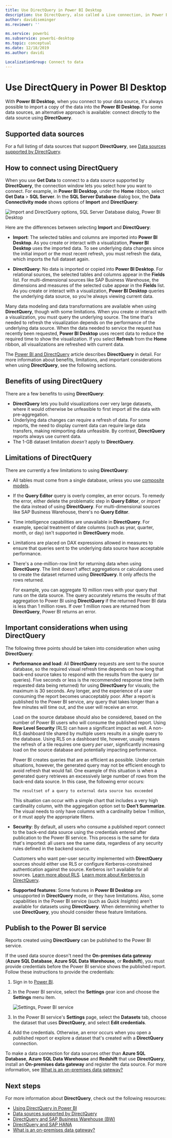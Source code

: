 ```yaml
---
title: Use DirectQuery in Power BI Desktop
description: Use DirectQuery, also called a Live connection, in Power BI Desktop
author: davidiseminger
ms.reviewer: ''

ms.service: powerbi
ms.subservice: powerbi-desktop
ms.topic: conceptual
ms.date: 12/18/2019
ms.author: davidi

LocalizationGroup: Connect to data
---
```

# Use DirectQuery in Power BI Desktop
With **Power BI Desktop**, when you connect to your data source, it's always possible to import a copy of the data into the **Power BI Desktop**. For some data sources, an alternative approach is available: connect directly to the data source using **DirectQuery**.

## Supported data sources
For a full listing of data sources that support **DirectQuery**, see [Data sources supported by DirectQuery](power-bi-data-sources.md).

## How to connect using DirectQuery
When you use **Get Data** to connect to a data source supported by **DirectQuery**, the connection window lets you select how you want to connect. For example, in **Power BI Desktop**, under the **Home** ribbon, select **Get Data** > **SQL Server**. In the **SQL Server Database** dialog box, the **Data Connectivity mode** shows options of **Import** and **DirectQuery**:

![Import and DirectQuery options, SQL Server Database dialog, Power BI Desktop](media/desktop-use-directquery/directquery_sqlserverdb.png)

Here are the differences between selecting **Import** and **DirectQuery**:

- **Import**: The selected tables and columns are imported into **Power BI Desktop**. As you create or interact with a visualization, **Power BI Desktop** uses the imported data. To see underlying data changes since the initial import or the most recent refresh, you must refresh the data, which imports the full dataset again.

- **DirectQuery**: No data is imported or copied into **Power BI Desktop**. For relational sources, the selected tables and columns appear in the **Fields** list. For multi-dimensional sources like SAP Business Warehouse, the dimensions and measures of the selected cube appear in the **Fields** list. As you create or interact with a visualization, **Power BI Desktop** queries the underlying data source, so you’re always viewing current data.

Many data modeling and data transformations are available when using **DirectQuery**, though with some limitations. When you create or interact with a visualization, you must query the underlying source. The time that's needed to refresh the visualization depends on the performance of the underlying data source. When the data needed to service the request has recently been requested, **Power BI Desktop** uses recent data to reduce the required time to show the visualization. If you select **Refresh** from the **Home** ribbon, all visualizations are refreshed with current data.

The [Power BI and DirectQuery](desktop-directquery-about.md) article describes **DirectQuery** in detail. For more information about benefits, limitations, and important considerations when using **DirectQuery**, see the following sections.

## Benefits of using DirectQuery
There are a few benefits to using **DirectQuery**:

- **DirectQuery** lets you build visualizations over very large datasets, where it would otherwise be unfeasible to first import all the data with pre-aggregation.
- Underlying data changes can require a refresh of data. For some reports, the need to display current data can require large data transfers, making reimporting data unfeasible. By contrast, **DirectQuery** reports always use current data.
- The 1-GB dataset limitation *doesn't* apply to **DirectQuery**.

## Limitations of DirectQuery
There are currently a few limitations to using **DirectQuery**:

- All tables must come from a single database, unless you use [composite models](desktop-composite-models.md).

- If the **Query Editor** query is overly complex, an error occurs. To remedy the error, either delete the problematic step in **Query Editor**, or *import* the data instead of using **DirectQuery**. For multi-dimensional sources like SAP Business Warehouse, there's no **Query Editor**.

- Time intelligence capabilities are unavailable in **DirectQuery**. For example, special treatment of date columns (such as year, quarter, month, or day) isn't supported in **DirectQuery** mode.

- Limitations are placed on DAX expressions allowed in measures to ensure that queries sent to the underlying data source have acceptable performance.

- There's a one-million-row limit for returning data when using **DirectQuery**. The limit doesn't affect aggregations or calculations used to create the dataset returned using **DirectQuery**. It only affects the rows returned.

    For example, you can aggregate 10 million rows with your query that runs on the data source. The query accurately returns the results of that aggregation to Power BI using **DirectQuery** if the returned Power BI data is less than 1 million rows. If over 1 million rows are returned from **DirectQuery**, Power BI returns an error.

## Important considerations when using DirectQuery
The following three points should be taken into consideration when using **DirectQuery**:

- **Performance and load**: All **DirectQuery** requests are sent to the source database, so the required visual refresh time depends on how long that back-end source takes to respond with the results from the query (or queries). Five seconds or less is the recommended response time (with requested data being returned) for using **DirectQuery** for visuals; the maximum is 30 seconds. Any longer, and the experience of a user consuming the report becomes unacceptably poor. After a report is published to the Power BI service, any query that takes longer than a few minutes will time out, and the user will receive an error.
  
    Load on the source database should also be considered, based on the number of Power BI users who will consume the published report. Using **Row Level Security** (RLS) can have a significant impact as well. A non-RLS dashboard tile shared by multiple users results in a single query to the database. Using RLS on a dashboard tile, however, usually means the refresh of a tile requires one query *per user*, significantly increasing load on the source database and potentially impacting performance.
  
    Power BI creates queries that are as efficient as possible. Under certain situations, however, the generated query may not be efficient enough to avoid refresh that would fail. One example of this situation is when a generated query retrieves an excessively large number of rows from the back-end data source. In this case, the following error occurs:

    ```output
    The resultset of a query to external data source has exceeded
    ```
  
    This situation can occur with a simple chart that includes a very high cardinality column, with the aggregation option set to **Don’t Summarize**. The visual needs to only have columns with a cardinality below 1 million, or it must apply the appropriate filters.

- **Security**: By default, all users who consume a published report connect to the back-end data source using the credentials entered after publication to the Power BI service. This process is the same for data that's imported: all users see the same data, regardless of any security rules defined in the backend source.

    Customers who want per-user security implemented with **DirectQuery** sources should either use RLS or configure Kerberos-constrained authentication against the source. Kerberos isn't available for all sources. [Learn more about RLS](service-admin-rls.md). [Learn more about Kerberos in DirectQuery](service-gateway-sso-kerberos.md).

- **Supported features**: Some features in **Power BI Desktop** are unsupported in **DirectQuery** mode, or they have limitations. Also, some capabilities in the Power BI service (such as *Quick Insights*) aren't available for datasets using **DirectQuery**. When determining whether to use **DirectQuery**, you should consider these feature limitations.

## Publish to the Power BI service
Reports created using **DirectQuery** can be published to the Power BI service.

If the used data source doesn't need the **On-premises data gateway** (**Azure SQL Database**, **Azure SQL Data Warehouse**, or **Redshift**), you must provide credentials before the Power BI service shows the published report. Follow these instructions to provide the credentials:

1. Sign in to [Power BI](https://www.powerbi.com/).
2. In the Power BI service, select the **Settings** gear icon and choose the **Settings** menu item.

    ![Settings, Power BI service](media/desktop-use-directquery/directquery_pbiservicesettings.png)

3. In the Power BI service's **Settings** page, select the **Datasets** tab, choose the dataset that uses **DirectQuery**, and select **Edit credentials**.

4. Add the credentials. Otherwise, an error occurs when you open a published report or explore a dataset that's created with a **DirectQuery** connection.

To make a data connection for data sources other than **Azure SQL Database**, **Azure SQL Data Warehouse** and **Redshift** that use **DirectQuery**, install an **On-premises data gateway** and register the data source. For more information, see [What is an on-premises data gateway?](service-gateway-onprem.md)

## Next steps
For more information about **DirectQuery**, check out the following resources:

- [Using DirectQuery in Power BI](desktop-directquery-about.md)
- [Data sources supported by DirectQuery](power-bi-data-sources.md)
- [DirectQuery and SAP Business Warehouse (BW)](desktop-directquery-sap-bw.md)
- [DirectQuery and SAP HANA](desktop-directquery-sap-hana.md)
- [What is an on-premises data gateway?](service-gateway-onprem.md)
